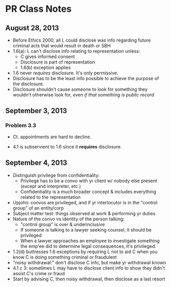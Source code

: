 # PR Class Notes
## August 28, 2013

* Before Ethics 2000, all L could disclose was info regarding future criminal acts that would result in death or SBH
* 1.6(a): L can't disclose info relating to representation unless:
	* C gives informed consent
	* Disclosure is part of representation
	* 1.6(b) exception applies
* 1.6 never *requires* disclosure. It's only permissive.
* Disclosure has to be the least info possible to achieve the purpose of the disclosure.
* Disclosure shouldn't cause someone to look for something they wouldn't otherwise look for, *even if that something is public record*

## September 3, 2013
### Problem 3.3
* Ct. appointments are hard to decline.

* 4.1 is subservient to 1.6 since it **requires** disclosure.

## September 4, 2013
* Distinguish privilege from confidentiality:
    * Privilege has to be a convo with yr client w/ nobody else present (except and interpreter, etc.)
    * Confidentiality is a much broader concept & includes everything related to the representation
* Upjohn: convos are privileged, and if yr interlocutor is in the "control group" of an entity/corp
* Subject matter test: things observed at work & performing yr duties
* Nature of the convo vs identity of the person talking:
    * "control group" is over & underinclusive
    * If someone is talking to a lawyer seeking counsel, it should be privileged
    * When a lawyer approaches an employee to investigate something the emp'ee did to determine legal consequences, it's privileged.
* 1.2(d) buttresses 1.6 exceptions by requiring L not to aid C when you know C is doing something criminal or fraudulent
* "noisy withdrawal:" don't disclose C info, but make yr withdrawal known
* 4.1 c 3: sometimes L may have to disclose client info to show they didn't assist C's crime or fraud
* Start by advising C, then noisy withdrawal, then disclose as a last resort